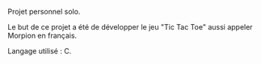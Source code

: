 Projet personnel solo.

Le but de ce projet a été de développer le jeu "Tic Tac Toe" aussi appeler Morpion en français.

Langage utilisé : C.
